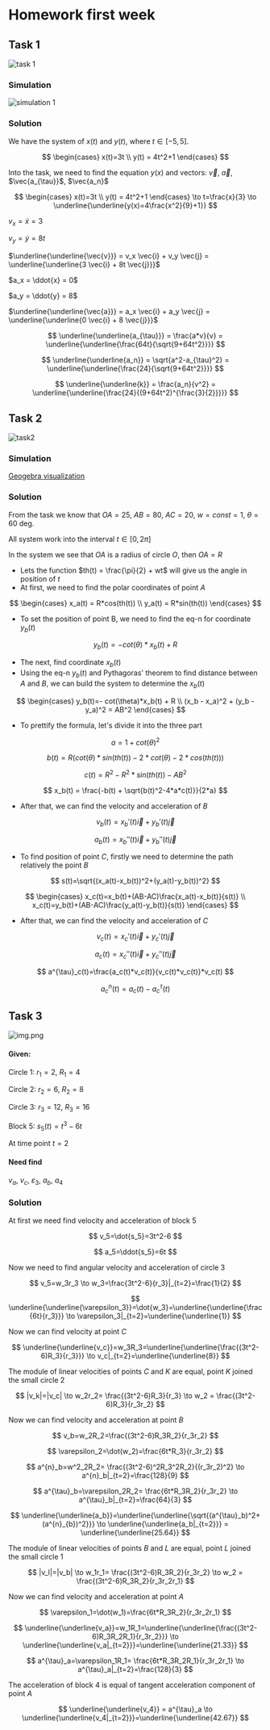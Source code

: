 # Homework first week

## Task 1

![task 1](assets/task1.png)

### Simulation

![simulation 1](assets/task1.gif)

### Solution

We have the system of $x(t)$ and $y(t)$, where $t\in[-5,5]$.

$$
\begin{cases}
x(t)=3t \\
y(t) = 4t^2+1
\end{cases}
$$

Into the task, we need to find the equation $y(x)$ and vectors: $\vec{v}$, $\vec{a}$, $\vec{a_{\tau}}$, $\vec{a_n}$

$$
\begin{cases}
x(t)=3t \\
y(t) = 4t^2+1
\end{cases} \to t=\frac{x}{3} \to \underline{\underline{y(x)=4\frac{x^2}{9}+1}}
$$

$v_x = \dot{x} = 3$

$v_y = \dot{y} = 8t$

$\underline{\underline{\vec{v}}} = v_x \vec{i} + v_y \vec{j} = \underline{\underline{3 \vec{i} + 8t \vec{j}}}$

$a_x = \ddot{x} = 0$

$a_y = \ddot{y} = 8$

$\underline{\underline{\vec{a}}} = a_x \vec{i} + a_y \vec{j} = \underline{\underline{0 \vec{i} + 8 \vec{j}}}$

$$
\underline{\underline{a_{\tau}}} = \frac{a*v}{v} = \underline{\underline{\frac{64t}{\sqrt{9+64t^2}}}}
$$

$$
\underline{\underline{a_n}} = \sqrt{a^2-a_{\tau}^2} = \underline{\underline{\frac{24}{\sqrt{9+64t^2}}}}
$$

$$
\underline{\underline{k}} = \frac{a_n}{v^2} = \underline{\underline{\frac{24}{(9+64t^2)^{\frac{3}{2}}}}}
$$

## Task 2

![task2](assets/task2.png)

### Simulation

[Geogebra visualization](https://www.geogebra.org/m/kpebm7du)

### Solution

From the task we know that $OA = 25$, $AB = 80$, $AC = 20$, $w=const=1$, $\theta = 60$ deg.

All system work into the interval $t\in[0,2\pi]$

In the system we see that $OA$ is a radius of circle $O$, then $OA=R$

* Lets the function $th(t) = \frac{\pi}{2} + wt$ will give us the angle in position of $t$
* At first, we need to find the polar coordinates of point $A$

$$
\begin{cases}
x_a(t) = R*cos(th(t)) \\
y_a(t) = R*sin(th(t))
\end{cases}
$$

* To set the position of point B, we need to find the eq-n for coordinate $y_b(t)$

$$
y_b(t)=- cot(\theta)*x_b(t) + R
$$

* The next, find coordinate $x_b(t)$
* Using the eq-n $y_b(t)$ and Pythagoras' theorem to find distance between $A$ and $B$, we can build the system to
  determine the $x_b(t)$

$$
\begin{cases}
y_b(t)=- cot(\theta)*x_b(t) + R \\
(x_b - x_a)^2 + (y_b - y_a)^2 = AB^2
\end{cases}
$$

* To prettify the formula, let's divide it into the three part

$$
a = 1+cot(\theta)^2
$$

$$
b(t) = R(cot(\theta)*sin(th(t)) -2*cot(\theta)-2*cos(th(t)))
$$

$$
c(t) = R^2-R^2*sin(th(t))-AB^2
$$

$$
x_b(t) = \frac{-b(t) + \sqrt{b(t)^2-4*a*c(t)}}{2*a}
$$

* After that, we can find the velocity and acceleration of $B$

$$
v_b(t)=x_b'(t)\vec{i}+y_b'(t)\vec{j}
$$

$$
a_b(t)=x_b''(t)\vec{i}+y_b''(t)\vec{j}
$$

* To find position of point $C$, firstly we need to determine the path relatively the point $B$

$$
s(t)=\sqrt{(x_a(t)-x_b(t))^2+(y_a(t)-y_b(t))^2}
$$

$$
\begin{cases}
x_c(t)=x_b(t)+(AB-AC)\frac{x_a(t)-x_b(t)}{s(t)} \\
x_c(t)=y_b(t)+(AB-AC)\frac{y_a(t)-y_b(t)}{s(t)}
\end{cases}
$$

* After that, we can find the velocity and acceleration of $C$

$$
v_c(t)=x_c'(t)\vec{i}+y_c'(t)\vec{j}
$$

$$
a_c(t)=x_c''(t)\vec{i}+y_c''(t)\vec{j}
$$

$$
a^{\tau}_c(t)=\frac{a_c(t)*v_c(t)}{v_c(t)*v_c(t)}*v_c(t)
$$

$$
a^{n}_c(t)=a_c(t) - a^{\tau}_c(t)
$$

## Task 3

![img.png](assets/task3.png)

#### Given:

Circle 1: $r_1=2$, $R_1=4$

Circle 2: $r_2=6$, $R_2=8$

Circle 3: $r_3=12$, $R_3=16$

Block 5: $s_5(t)=t^3-6t$

At time point $t=2$

#### Need find

$v_a$, $v_c$, $\varepsilon_3$, $a_b$, $a_4$

### Solution

At first we need find velocity and acceleration of block 5

$$
v_5=\dot{s_5}=3t^2-6
$$

$$
a_5=\ddot{s_5}=6t
$$

Now we need to find angular velocity and acceleration of circle 3

$$
v_5=w_3r_3 \to w_3=\frac{3t^2-6}{r_3}|_{t=2}=\frac{1}{2}
$$

$$
\underline{\underline{\varepsilon_3}}=\dot{w_3}=\underline{\underline{\frac{6t}{r_3}}} \to \varepsilon_3|_{t=2}=\underline{\underline{1}}
$$

Now we can find velocity at point $C$

$$
\underline{\underline{v_c}}=w_3R_3=\underline{\underline{\frac{(3t^2-6)R_3}{r_3}}} \to v_c|_{t=2}=\underline{\underline{8}}
$$

The module of linear velocities of points $C$ and $K$ are equal, point $K$ joined the small circle 2

$$
|v_k|=|v_c| \to w_2r_2= \frac{(3t^2-6)R_3}{r_3} \to w_2 = \frac{(3t^2-6)R_3}{r_3r_2}
$$

Now we can find velocity and acceleration at point $B$

$$
v_b=w_2R_2=\frac{(3t^2-6)R_3R_2}{r_3r_2}
$$

$$
\varepsilon_2=\dot(w_2)=\frac{6t*R_3}{r_3r_2}
$$

$$
a^{n}_b=w^2_2R_2= \frac{(3t^2-6)^2R_3^2R_2}{(r_3r_2)^2} \to a^{n}_b|_{t=2}=\frac{128}{9}
$$

$$
a^{\tau}_b=\varepsilon_2R_2= \frac{6t*R_3R_2}{r_3r_2} \to a^{\tau}_b|_{t=2}=\frac{64}{3}
$$

$$
\underline{\underline{a_b}}=\underline{\underline{\sqrt{(a^{\tau}_b)^2+(a^{n}_{b})^2}}} \to \underline{\underline{a_b|_{t=2}}} = \underline{\underline{25.64}}
$$

The module of linear velocities of points $B$ and $L$ are equal, point $L$ joined the small circle 1

$$
|v_l|=|v_b| \to w_1r_1= \frac{(3t^2-6)R_3R_2}{r_3r_2} \to w_2 = \frac{(3t^2-6)R_3R_2}{r_3r_2r_1}
$$

Now we can find velocity and acceleration at point $A$

$$
\varepsilon_1=\dot(w_1)=\frac{6t*R_3R_2}{r_3r_2r_1}
$$

$$
\underline{\underline{v_a}}=w_1R_1=\underline{\underline{\frac{(3t^2-6)R_3R_2R_1}{r_3r_2}}} \to \underline{\underline{v_a|_{t=2}}}=\underline{\underline{21.33}}
$$

$$
a^{\tau}_a=\varepsilon_1R_1= \frac{6t*R_3R_2R_1}{r_3r_2r_1} \to a^{\tau}_a|_{t=2}=\frac{128}{3}
$$

The acceleration of block 4 is equal of tangent acceleration component of point $A$

$$
\underline{\underline{v_4}} = a^{\tau}_a \to \underline{\underline{v_4|_{t=2}}}=\underline{\underline{42.67}}
$$

